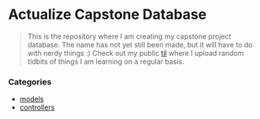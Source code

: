 # Actualize Capstone Database
> This is the repository where I am creating my capstone project database. The name has not yet still been made, but it will have to do with nerdy things :) Check out my public [til](#pedrotchang/til) where I upload random tidbits of things I am learning on a regular basis.

### Categories

* [models](app/models)
* [controllers](app/controllers)
